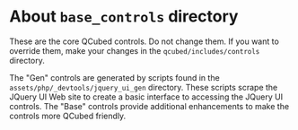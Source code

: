 # About `base_controls` directory

These are the core QCubed controls. Do not change them. If you want to override them, make your changes in the `qcubed/includes/controls` directory.

The "Gen" controls are generated by scripts found in the `assets/php/_devtools/jquery_ui_gen` directory. These scripts scrape the JQuery UI Web site to create a basic interface to accessing the JQuery UI controls. The "Base" controls provide additional enhancements to make the controls more QCubed friendly.